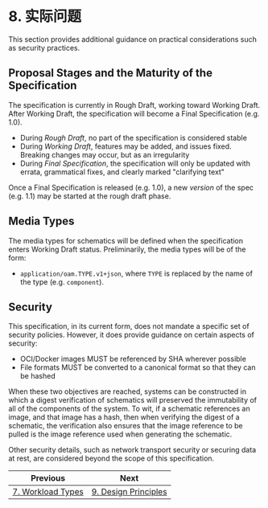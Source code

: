 # 8. 实际问题

This section provides additional guidance on practical considerations such as security practices.

## Proposal Stages and the Maturity of the Specification

The specification is currently in Rough Draft, working toward Working Draft. After Working Draft, the specification will become a Final Specification (e.g. 1.0).

- During _Rough Draft_, no part of the specification is considered stable
- During _Working Draft_, features may be added, and issues fixed. Breaking changes may occur, but as an irregularity
- During _Final Specification_, the specification will only be updated with errata, grammatical fixes, and clearly marked "clarifying text"

Once a Final Specification is released (e.g. 1.0), a new _version_ of the spec (e.g. 1.1) may be started at the rough draft phase.

## Media Types

The media types for schematics will be defined when the specification enters Working Draft status. Preliminarily, the media types will be of the form:

- `application/oam.TYPE.v1+json`, where `TYPE` is replaced by the name of the type (e.g. `component`).

## Security

This specification, in its current form, does not mandate a specific set of security policies. However, it does provide guidance on certain aspects of security:

- OCI/Docker images MUST be referenced by SHA wherever possible
- File formats MUST be converted to a canonical format so that they can be hashed

When these two objectives are reached, systems can be constructed in which a digest verification of schematics will preserved the immutability of all of the components of the system. To wit, if a schematic references an image, and that image has a hash, then when verifying the digest of a schematic, the verification also ensures that the image reference to be pulled is the image reference used when generating the schematic.

Other security details, such as network transport security or securing data at rest, are considered beyond the scope of this specification.

| Previous        | Next           | 
| ------------- |-------------|
| [7. Workload Types](7.workload_types.md) | [9. Design Principles](9.design_principles.md) | 
